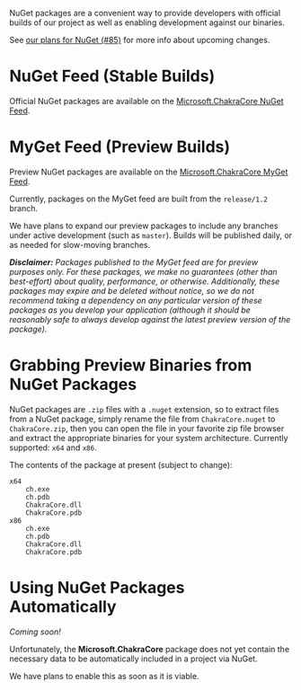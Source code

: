 NuGet packages are a convenient way to provide developers with official builds of our project
as well as enabling development against our binaries.

See [our plans for NuGet (#85)](https://github.com/Microsoft/ChakraCore/issues/85)
for more info about upcoming changes.

# NuGet Feed (Stable Builds)

Official NuGet packages are available on the [Microsoft.ChakraCore NuGet Feed](https://www.nuget.org/packages/Microsoft.ChakraCore).

# MyGet Feed (Preview Builds)

Preview NuGet packages are available on the [Microsoft.ChakraCore MyGet Feed](https://www.myget.org/feed/chakracore-preview/package/nuget/Microsoft.ChakraCore).

Currently, packages on the MyGet feed are built from the `release/1.2` branch.

We have plans to expand our preview packages to include any branches under active development
(such as `master`). Builds will be published daily, or as needed for slow-moving branches.

_**Disclaimer:** Packages published to the MyGet feed are for preview purposes only. For these packages, we make no guarantees (other than best-effort) about quality, performance, or otherwise. Additionally, these packages may expire and be deleted without notice, so we do not recommend taking a dependency on any particular version of these packages as you develop your application (although it should be reasonably safe to always develop against the latest preview version of the package)._

# Grabbing Preview Binaries from NuGet Packages

NuGet packages are `.zip` files with a `.nuget` extension, so to extract files
from a NuGet package, simply rename the file from `ChakraCore.nuget` to `ChakraCore.zip`,
then you can open the file in your favorite zip file browser and extract the appropriate binaries
for your system architecture. Currently supported: `x64` and `x86`.

The contents of the package at present (subject to change):

```
x64
    ch.exe
    ch.pdb
    ChakraCore.dll
    ChakraCore.pdb
x86
    ch.exe
    ch.pdb
    ChakraCore.dll
    ChakraCore.pdb
```

# Using NuGet Packages Automatically

_Coming soon!_

Unfortunately, the **Microsoft.ChakraCore** package does not yet contain the necessary data
to be automatically included in a project via NuGet.

We have plans to enable this as soon as it is viable.
